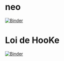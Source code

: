 # neo
[![Binder](https://mybinder.org/badge_logo.svg)](https://mybinder.org/v2/gh/4FEric/neo/master)
# Loi de HooKe
[![Binder](https://mybinder.org/badge_logo.svg)](https://mybinder.org/v2/gh/4FEric/neo/master?filepath=test.ipynb)

